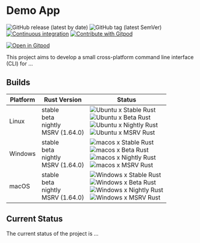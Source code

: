 
# Demo App

![GitHub release (latest by date)](https://img.shields.io/github/v/release/AliSajid/demo-app-asi)
![GitHub tag (latest SemVer)](https://img.shields.io/github/v/tag/AliSajid/demo-app-asi)
[![Continuous integration](https://github.com/AliSajid/demo-app-asi/actions/workflows/ci.yaml/badge.svg?branch=main&event=push)](https://github.com/AliSajid/demo-app-asi/actions/workflows/ci.yaml)
[![Contribute with Gitpod](https://img.shields.io/badge/Contribute%20with-Gitpod-908a85?logo=gitpod)](https://gitpod.io/#AliSajid/demo-app-asi)


[![Open in Gitpod](https://gitpod.io/button/open-in-gitpod.svg)](https://gitpod.io/#AliSajid/demo-app-asi)

This project aims to develop a small cross-platform command line interface (CLI) for ...

## Builds

| Platform | Rust Version |Status |
| -------- | ------ | ------ |
| Linux    | stable <br/> beta <br/> nightly <br/> MSRV (1.64.0) | ![Ubuntu x Stable Rust](https://img.shields.io/endpoint?url=https://gist.githubusercontent.com/AliSajid/7ebf966d672758876a67adc60aab3997/raw/ubuntu-stable.json) <br/> ![Ubuntu x Beta Rust](https://img.shields.io/endpoint?url=https://gist.githubusercontent.com/AliSajid/7ebf966d672758876a67adc60aab3997/raw/ubuntu-beta.json) <br/> ![Ubuntu x Nightly Rust](https://img.shields.io/endpoint?url=https://gist.githubusercontent.com/AliSajid/7ebf966d672758876a67adc60aab3997/raw/ubuntu-nightly.json) <br/> ![Ubuntu x MSRV Rust](https://img.shields.io/endpoint?url=https://gist.githubusercontent.com/AliSajid/7ebf966d672758876a67adc60aab3997/raw/ubuntu-msrv.json) |
| Windows  | stable <br/> beta <br/> nightly <br/> MSRV (1.64.0) | ![macos x Stable Rust](https://img.shields.io/endpoint?url=https://gist.githubusercontent.com/AliSajid/7ebf966d672758876a67adc60aab3997/raw/windows-stable.json) <br/> ![macos x Beta Rust](https://img.shields.io/endpoint?url=https://gist.githubusercontent.com/AliSajid/7ebf966d672758876a67adc60aab3997/raw/windows-beta.json) <br/> ![macos x Nightly Rust](https://img.shields.io/endpoint?url=https://gist.githubusercontent.com/AliSajid/7ebf966d672758876a67adc60aab3997/raw/windows-nightly.json) <br/> ![macos x MSRV Rust](https://img.shields.io/endpoint?url=https://gist.githubusercontent.com/AliSajid/7ebf966d672758876a67adc60aab3997/raw/windows-msrv.json) |
| macOS    | stable <br/> beta <br/> nightly <br/> MSRV (1.64.0) | ![Windows x Stable Rust](https://img.shields.io/endpoint?url=https://gist.githubusercontent.com/AliSajid/7ebf966d672758876a67adc60aab3997/raw/macos-stable.json) <br/> ![Windows x Beta Rust](https://img.shields.io/endpoint?url=https://gist.githubusercontent.com/AliSajid/7ebf966d672758876a67adc60aab3997/raw/macos-beta.json) <br/> ![Windows x Nightly Rust](https://img.shields.io/endpoint?url=https://gist.githubusercontent.com/AliSajid/7ebf966d672758876a67adc60aab3997/raw/macos-nightly.json) <br/> ![Windows x MSRV Rust](https://img.shields.io/endpoint?url=https://gist.githubusercontent.com/AliSajid/7ebf966d672758876a67adc60aab3997/raw/macos-msrv.json) |

## Current Status

The current status of the project is ...
